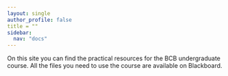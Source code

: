 ```yaml
---
layout: single
author_profile: false
title = ""
sidebar:
  nav: "docs"
---
```



On this site you can find the practical resources for the BCB undergraduate course. All the files you need to use the course are available on Blackboard. 
